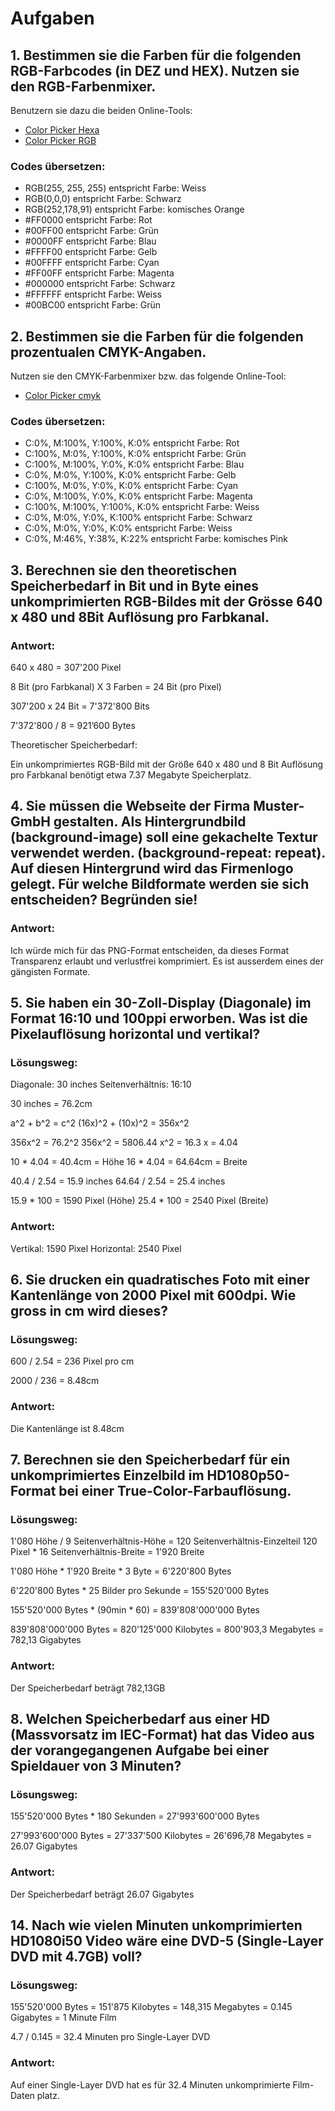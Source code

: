# Aufgaben

## 1. Bestimmen sie die Farben für die folgenden RGB-Farbcodes (in DEZ und HEX). Nutzen sie den RGB-Farbenmixer. 

Benutzern sie dazu die beiden Online-Tools:
- [Color Picker Hexa](https://www.w3schools.com/colors/colors_hexadecimal.asp)
- [Color Picker RGB](https://www.w3schools.com/colors/colors_rgb.asp)

### Codes übersetzen: 

- RGB(255, 255, 255) entspricht Farbe: Weiss
- RGB(0,0,0) entspricht Farbe: Schwarz
- RGB(252,178,91) entspricht Farbe: komisches Orange
- #FF0000 entspricht Farbe: Rot
- #00FF00 entspricht Farbe: Grün
- #0000FF entspricht Farbe: Blau
- #FFFF00 entspricht Farbe: Gelb
- #00FFFF entspricht Farbe: Cyan
- #FF00FF entspricht Farbe: Magenta
- #000000 entspricht Farbe: Schwarz
- #FFFFFF entspricht Farbe: Weiss
- #00BC00 entspricht Farbe: Grün

## 2. Bestimmen sie die Farben für die folgenden prozentualen CMYK-Angaben. 

Nutzen sie den CMYK-Farbenmixer bzw. das folgende Online-Tool:
- [Color Picker cmyk](https://www.w3schools.com/colors/colors_cmyk.asp)

### Codes übersetzen:

- C:0%, M:100%, Y:100%, K:0% entspricht Farbe: Rot
- C:100%, M:0%, Y:100%, K:0% entspricht Farbe: Grün 
- C:100%, M:100%, Y:0%, K:0% entspricht Farbe: Blau
- C:0%, M:0%, Y:100%, K:0% entspricht Farbe: Gelb
- C:100%, M:0%, Y:0%, K:0% entspricht Farbe: Cyan
- C:0%, M:100%, Y:0%, K:0% entspricht Farbe: Magenta
- C:100%, M:100%, Y:100%, K:0% entspricht Farbe: Weiss
- C:0%, M:0%, Y:0%, K:100% entspricht Farbe: Schwarz
- C:0%, M:0%, Y:0%, K:0% entspricht Farbe: Weiss
- C:0%, M:46%, Y:38%, K:22% entspricht Farbe: komisches Pink

## 3. Berechnen sie den theoretischen Speicherbedarf in Bit und in Byte eines unkomprimierten RGB-Bildes mit der Grösse 640 x 480 und 8Bit Auflösung pro Farbkanal.

### Antwort:

640 x 480 = 307'200 Pixel

8 Bit (pro Farbkanal) X 3 Farben = 24 Bit (pro Pixel)

307'200 x 24 Bit = 7'372'800 Bits

7'372'800 / 8 = 921’600 Bytes

Theoretischer Speicherbedarf: 

Ein unkomprimiertes RGB-Bild mit der Größe 640 x 480 und 8 Bit Auflösung pro Farbkanal benötigt etwa 7.37 Megabyte Speicherplatz.


## 4. Sie müssen die Webseite der Firma Muster-GmbH gestalten. Als Hintergrundbild (background-image) soll eine gekachelte Textur verwendet werden. (background-repeat: repeat). Auf diesen Hintergrund wird das Firmenlogo gelegt. Für welche Bildformate werden sie sich entscheiden? Begründen sie!

### Antwort:

Ich würde mich für das PNG-Format entscheiden, da dieses Format Transparenz erlaubt und verlustfrei komprimiert. Es ist ausserdem eines der gängisten Formate.

## 5. Sie haben ein 30-Zoll-Display (Diagonale) im Format 16:10 und 100ppi erworben. Was ist die Pixelauflösung horizontal und vertikal?

### Lösungsweg:

Diagonale: 30 inches
Seitenverhältnis: 16:10 

30 inches = 76.2cm 

a^2 + b^2 = c^2
(16x)^2 + (10x)^2 = 356x^2

356x^2 = 76.2^2
356x^2 = 5806.44
x^2 = 16.3
x = 4.04 

10 * 4.04 = 40.4cm = Höhe
16 * 4.04 = 64.64cm = Breite

40.4 / 2.54 = 15.9 inches
64.64 / 2.54 = 25.4 inches

15.9 * 100 = 1590 Pixel (Höhe)
25.4 * 100 = 2540 Pixel (Breite)

### Antwort:

Vertikal: 1590 Pixel
Horizontal: 2540 Pixel

## 6. Sie drucken ein quadratisches Foto mit einer Kantenlänge von 2000 Pixel mit 600dpi. Wie gross in cm wird dieses?

### Lösungsweg:

600 / 2.54 = 236 Pixel pro cm

2000 / 236 = 8.48cm

### Antwort: 

Die Kantenlänge ist 8.48cm

## 7. Berechnen sie den Speicherbedarf für ein unkomprimiertes Einzelbild im HD1080p50-Format bei einer True-Color-Farbauflösung.

### Lösungsweg:

1'080 Höhe / 9 Seitenverhältnis-Höhe = 120 Seitenverhältnis-Einzelteil
120 Pixel * 16 Seitenverhältnis-Breite = 1'920 Breite

1'080 Höhe * 1'920 Breite * 3 Byte = 6'220'800 Bytes

6'220'800 Bytes * 25 Bilder pro Sekunde = 155'520'000 Bytes 

155'520'000 Bytes * (90min * 60) = 839'808'000'000 Bytes 

839'808'000'000 Bytes = 820'125'000 Kilobytes = 800'903,3 Megabytes = 782,13 Gigabytes

### Antwort:

Der Speicherbedarf beträgt 782,13GB

## 8. Welchen Speicherbedarf aus einer HD (Massvorsatz im IEC-Format) hat das Video aus der vorangegangenen Aufgabe bei einer Spieldauer von 3 Minuten?

### Lösungsweg:

155'520'000 Bytes * 180 Sekunden = 27'993'600'000 Bytes

27'993'600'000 Bytes = 27'337'500 Kilobytes = 26'696,78 Megabytes = 26.07 Gigabytes

### Antwort: 

Der Speicherbedarf beträgt 26.07 Gigabytes

## 14. Nach wie vielen Minuten unkomprimierten HD1080i50 Video wäre eine DVD-5 (Single-Layer DVD mit 4.7GB) voll?

### Lösungsweg:

155'520'000 Bytes = 151'875 Kilobytes = 148,315 Megabytes = 0.145 Gigabytes = 1 Minute Film

4.7 / 0.145 = 32.4 Minuten pro Single-Layer DVD

### Antwort: 

Auf einer Single-Layer DVD hat es für 32.4 Minuten unkomprimierte Film-Daten platz.